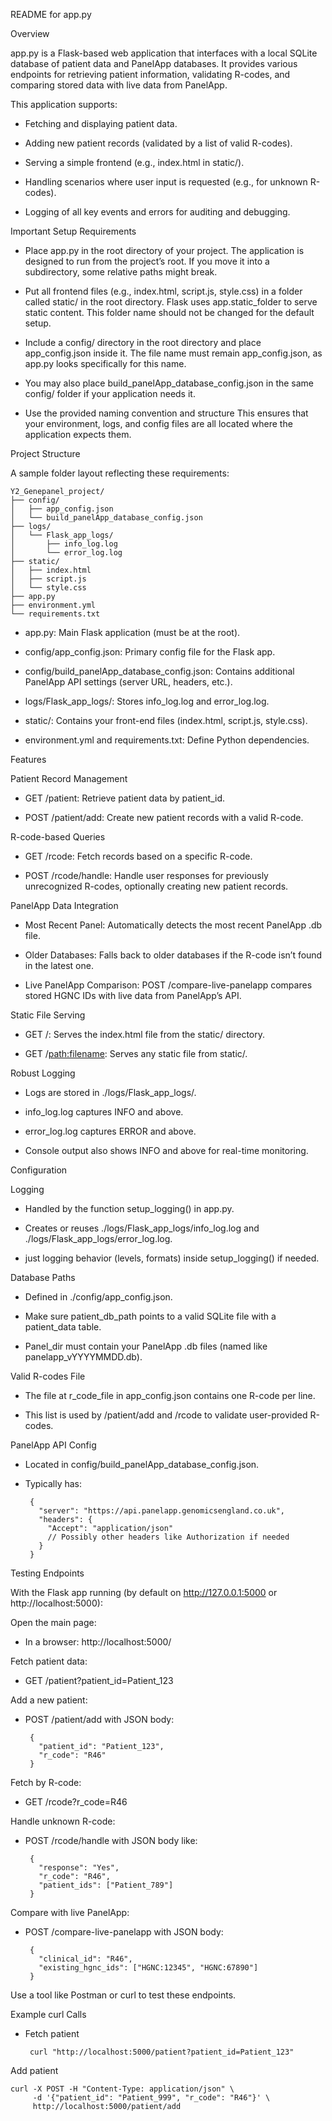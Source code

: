 README for app.py

Overview

app.py is a Flask-based web application that interfaces with a local SQLite database of patient data and PanelApp databases. It provides various endpoints for retrieving patient information, validating R-codes, and comparing stored data with live data from PanelApp.

This application supports:

-	Fetching and displaying patient data.
 
-	Adding new patient records (validated by a list of valid R-codes).
 
-	Serving a simple frontend (e.g., index.html in static/).
 
-	Handling scenarios where user input is requested (e.g., for unknown R-codes).
 
-	Logging of all key events and errors for auditing and debugging.

Important Setup Requirements

-	Place app.py in the root directory of your project.
The application is designed to run from the project’s root. If you move it into a subdirectory, some relative paths might break.

- Put all frontend files (e.g., index.html, script.js, style.css) in a folder called static/ in the root directory.
Flask uses app.static_folder to serve static content. This folder name should not be changed for the default setup.

-	Include a config/ directory in the root directory and place app_config.json inside it.
The file name must remain app_config.json, as app.py looks specifically for this name.

-	You may also place build_panelApp_database_config.json in the same config/ folder if your application needs it.
  
-	Use the provided naming convention and structure
This ensures that your environment, logs, and config files are all located where the application expects them.

Project Structure

A sample folder layout reflecting these requirements:

    Y2_Genepanel_project/
    ├── config/
    │   ├── app_config.json
    │   └── build_panelApp_database_config.json
    ├── logs/
    │   └── Flask_app_logs/
    │       ├── info_log.log
    │       └── error_log.log
    ├── static/
    │   ├── index.html
    │   ├── script.js
    │   └── style.css
    ├── app.py
    ├── environment.yml
    └── requirements.txt

-	app.py: Main Flask application (must be at the root).
  
-	config/app_config.json: Primary config file for the Flask app.
  
-	config/build_panelApp_database_config.json: Contains additional PanelApp API settings (server URL, headers, etc.).
  
-	logs/Flask_app_logs/: Stores info_log.log and error_log.log.
  
-	static/: Contains your front-end files (index.html, script.js, style.css).
  
-	environment.yml and requirements.txt: Define Python dependencies.

Features

Patient Record Management

- GET /patient: Retrieve patient data by patient_id.
 
-	POST /patient/add: Create new patient records with a valid R-code.
  
R-code-based Queries

- GET /rcode: Fetch records based on a specific R-code.
  
-	POST /rcode/handle: Handle user responses for previously unrecognized R-codes, optionally creating new patient records.
  
PanelApp Data Integration

-   Most Recent Panel: Automatically detects the most recent PanelApp .db file.

-   Older Databases: Falls back to older databases if the R-code isn’t found in the latest one.

-   Live PanelApp Comparison: POST /compare-live-panelapp compares stored HGNC IDs with live data from PanelApp’s API.

Static File Serving

-  GET /: Serves the index.html file from the static/ directory.

-  GET /<path:filename>: Serves any static file from static/.

Robust Logging

- Logs are stored in ./logs/Flask_app_logs/.
  
-  info_log.log captures INFO and above.
  
-  error_log.log captures ERROR and above.
  
-  Console output also shows INFO and above for real-time monitoring.

Configuration

Logging

-  Handled by the function setup_logging() in app.py.
  
-  Creates or reuses ./logs/Flask_app_logs/info_log.log and ./logs/Flask_app_logs/error_log.log.
 
-  just logging behavior (levels, formats) inside setup_logging() if needed.
  
Database Paths

-  Defined in ./config/app_config.json.
  
-  Make sure patient_db_path points to a valid SQLite file with a patient_data table.
  
-  Panel_dir must contain your PanelApp .db files (named like panelapp_vYYYYMMDD.db).

Valid R-codes File

-  The file at r_code_file in app_config.json contains one R-code per line.
  
-  This list is used by /patient/add and /rcode to validate user-provided R-codes.
  
PanelApp API Config

-  Located in config/build_panelApp_database_config.json.
  
-  Typically has:

        {
          "server": "https://api.panelapp.genomicsengland.co.uk",
          "headers": {
            "Accept": "application/json"
            // Possibly other headers like Authorization if needed
          }
        }


Testing Endpoints

With the Flask app running (by default on http://127.0.0.1:5000 or http://localhost:5000):

Open the main page:

-  In a browser: http://localhost:5000/
 
Fetch patient data:

-  GET /patient?patient_id=Patient_123

Add a new patient:

-  POST /patient/add with JSON body:

        {
          "patient_id": "Patient_123",
          "r_code": "R46"
        }


Fetch by R-code:

-  GET /rcode?r_code=R46

Handle unknown R-code:

-  POST /rcode/handle with JSON body like:

        {
          "response": "Yes",
          "r_code": "R46",
          "patient_ids": ["Patient_789"]
        }


Compare with live PanelApp:

-  POST /compare-live-panelapp with JSON body:

        {
          "clinical_id": "R46",
          "existing_hgnc_ids": ["HGNC:12345", "HGNC:67890"]
        }



Use a tool like Postman or curl to test these endpoints.

Example curl Calls

-  Fetch patient

        curl "http://localhost:5000/patient?patient_id=Patient_123"

Add patient

    curl -X POST -H "Content-Type: application/json" \
         -d '{"patient_id": "Patient_999", "r_code": "R46"}' \
         http://localhost:5000/patient/add
